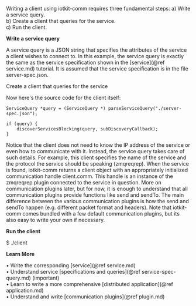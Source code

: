
Writing a client using iotkit-comm requires three fundamental steps:
    a) Write a service query. <BR>
    b) Create a client that queries for the service. <BR>
    c) Run the client. <BR>

<B> Write a service query </B>

A service query is a JSON string that specifies the attributes of the service a client wishes to connect to. In
this example, the service query is exactly the same as the service specification shown in the [service](@ref service.md)
tutorial. It is assumed that the service specification is in the file server-spec.json.

Create a client that queries for the service

Now here's the source code for the client itself:

    ServiceQuery *query = (ServiceQuery *) parseServiceQuery("./server-spec.json");

    if (query) {
        discoverServicesBlocking(query, subDiscoveryCallback);
    }

Notice that the client does not need to know the IP address of the service or even how to communicate with it. Instead,
the service query takes care of such details. For example, this client specifies the name of the service and the
protocol the service should be speaking (zmqreqrep). When the service is found, iotkit-comm returns a client object with an
appropriately initialized communication handle client.comm. This handle is an instance of the zmqreqrep plugin
connected to the service in question. More on communication plugins later, but for now, it is enough to understand
that all communication plugins provide functions like send and sendTo. The main difference between the various
communication plugins is how the send and sendTo happen (e.g. different packet format and headers). Note that iotkit-comm
comes bundled with a few default communication plugins, but its also easy to write your own if necessary.

<B> Run the client </B>

$ ./client

<B> Learn More </B>

&bull; Write the corresponding [service](@ref service.md)  <BR>
&bull; Understand service [specifications and queries](@ref service-spec-query.md) (important) <BR>
&bull; Learn to write a more comprehensive [distributed application](@ref application.md)  <BR>
&bull; Understand and write [communication plugins](@ref plugin.md)  <BR>